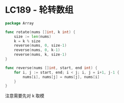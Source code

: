 # LC189 - 轮转数组

```go title="RotateArray.go" linenums="1" hl_lines="5"
package Array

func rotate(nums []int, k int) {
	size := len(nums)
	k = k % size
	reverse(nums, 0, size-1)
	reverse(nums, 0, k-1)
	reverse(nums, k, size-1)
}

func reverse(nums []int, start, end int) {
	for i, j := start, end; i < j; i, j = i+1, j-1 {
		nums[i], nums[j] = nums[j], nums[i]
	}
}
```

注意需要先对 k 取模